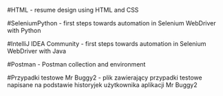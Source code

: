 #HTML - resume design using HTML and CSS

#SeleniumPython - first steps towards automation in Selenium WebDriver with Python

#IntelliJ IDEA Community - first steps towards automation in Selenium WebDriver with Java

#Postman - Postman collection and environment

#Przypadki testowe Mr Buggy2 - plik zawierający przypadki testowe napisane na podstawie historyjek użytkownika aplikacji Mr Buggy2

